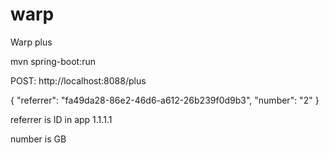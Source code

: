# warp
Warp plus

mvn spring-boot:run

POST: http://localhost:8088/plus

{
    "referrer": "fa49da28-86e2-46d6-a612-26b239f0d9b3",
    "number": "2"
}

referrer is ID in app 1.1.1.1

number is GB
